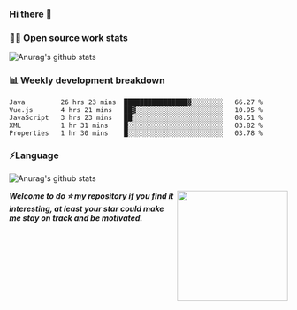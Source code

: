 

### Hi there 👋
### 👨‍💻 Open source work stats
![Anurag's github stats](https://github-readme-stats.vercel.app/api?username=wyndem&show_icons=true&theme=radical)

### 📊 Weekly development breakdown
<!--START_SECTION:waka-->
```text
Java         26 hrs 23 mins  ████████████████▓░░░░░░░░   66.27 % 
Vue.js       4 hrs 21 mins   ██▓░░░░░░░░░░░░░░░░░░░░░░   10.95 % 
JavaScript   3 hrs 23 mins   ██░░░░░░░░░░░░░░░░░░░░░░░   08.51 % 
XML          1 hr 31 mins    █░░░░░░░░░░░░░░░░░░░░░░░░   03.82 % 
Properties   1 hr 30 mins    █░░░░░░░░░░░░░░░░░░░░░░░░   03.78 % 
```
<!--END_SECTION:waka-->


### ⚡Language
![Anurag's github stats](https://github-readme-stats.vercel.app/api/top-langs/?username=wyndem&layout=compact&hide_border=true&langs_count=10)



<img align='right' src='https://octodex.github.com/images/hula_loop_octodex03.gif' width='200"'>


***Welcome to do ⭐ my repository if you find it interesting, at least your star could make me stay on track and be motivated.***







<!--
**wyndem/wyndem** is a ✨ _special_ ✨ repository because its `README.md` (this file) appears on your GitHub profile.

Here are some ideas to get you started:

- 🔭 I’m currently working on ...
- 🌱 I’m currently learning ...
- 👯 I’m looking to collaborate on ...
- 🤔 I’m looking for help with ...
- 💬 Ask me about ...
- 📫 How to reach me: ...
- 😄 Pronouns: ...
- ⚡ Fun fact: ...
-->
